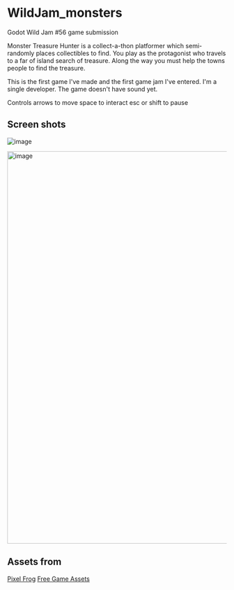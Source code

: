 # WildJam_monsters
Godot Wild Jam #56 game submission

Monster Treasure Hunter is a collect-a-thon platformer which semi-randomly places collectibles to find. You play as the protagonist who travels to a far of island search of treasure. Along the way you must help the towns people to find the treasure. 

This is the first game I've made and the first game jam I've entered. I'm a single developer. The game doesn't have sound yet.

Controls
arrows to move
space to interact
esc or shift to pause

## Screen shots

![image](https://user-images.githubusercontent.com/128308063/234716160-885053c0-9114-44d6-927b-8267f94e40c3.png)

<img width="898" alt="image" src="https://user-images.githubusercontent.com/128308063/234716346-ac15cfdc-f541-4e81-840e-68ab2d1aab76.png">



## Assets from
[Pixel Frog](https://pixelfrog-assets.itch.io/pirate-bomb)
[Free Game Assets](https://free-game-assets.itch.io/free-street-animal-pixel-art-asset-pack)
